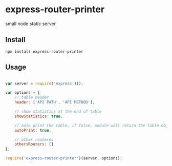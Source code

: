express-router-printer
============

small node static server


## Install

```
npm install express-router-printer
```

## Usage
```javascript

var server = require('express')();

var options = {
    // table header
    header: ['API PATH', 'API METHOD'],

    // show statistics at the end of table
    showStatistics: true,

    // auto print the table, if false, module will return the table object
    autoPrint: true,

    // other routeres
    othersRouters: []
};

require('express-router-printer')(server, options);


```
